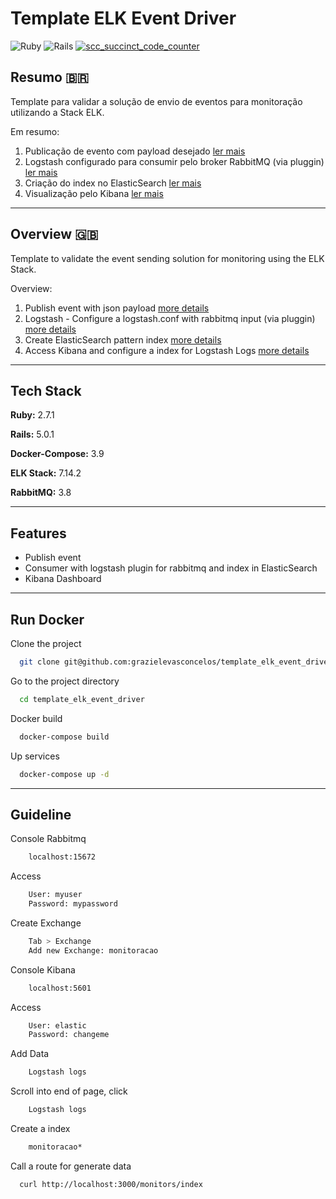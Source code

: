 
# Template ELK Event Driver
![Ruby](https://img.shields.io/badge/Ruby-CC342D?style=for-the-badge&logo=ruby&logoColor=white)
![Rails](https://img.shields.io/badge/Ruby_on_Rails-CC0000?style=for-the-badge&logo=ruby-on-rails&logoColor=white)
[![scc_succinct_code_counter](https://github.com/grazielevasconcelos/template_elk_event_driver/actions/workflows/scc.yml/badge.svg?branch=main)](https://github.com/grazielevasconcelos/template_elk_event_driver/actions/workflows/scc.yml)

## Resumo :brazil:

Template para validar a solução de envio de eventos para monitoração utilizando a Stack ELK.

Em resumo:

1. Publicação de evento com payload desejado [ler mais](http://rubybunny.info/articles/exchanges.html)
2. Logstash configurado para consumir pelo broker RabbitMQ (via pluggin) [ler mais](https://www.elastic.co/guide/en/logstash/current/plugins-inputs-rabbitmq.html)
3. Criação do index no ElasticSearch [ler mais](https://www.elastic.co/guide/en/logstash/current/plugins-outputs-elasticsearch.html)
4. Visualização pelo Kibana [ler mais](https://www.elastic.co/guide/en/kibana/current/kibana-concepts-analysts.html)

---

## Overview :uk:

Template to validate the event sending solution for monitoring using the ELK Stack.

Overview:

1. Publish event with json payload [more details](http://rubybunny.info/articles/exchanges.html)
2. Logstash - Configure a logstash.conf with rabbitmq input (via pluggin) [more details](https://www.elastic.co/guide/en/logstash/current/plugins-inputs-rabbitmq.html)
3. Create ElasticSearch pattern index [more details](https://www.elastic.co/guide/en/logstash/current/plugins-outputs-elasticsearch.html)
4. Access Kibana and configure a index for Logstash Logs [more details](https://www.elastic.co/guide/en/kibana/current/kibana-concepts-analysts.html)

---

## Tech Stack

**Ruby:** 2.7.1

**Rails:** 5.0.1

**Docker-Compose:** 3.9

**ELK Stack:** 7.14.2

**RabbitMQ:** 3.8

---

## Features

- Publish event
- Consumer with logstash plugin for rabbitmq and index in ElasticSearch
- Kibana Dashboard 

----

## Run Docker

Clone the project

```bash
  git clone git@github.com:grazielevasconcelos/template_elk_event_driver.git
```

Go to the project directory

```bash
  cd template_elk_event_driver
```

Docker build

```bash
  docker-compose build
```

Up services

```bash
  docker-compose up -d
```

---

## Guideline

Console Rabbitmq

```bash
    localhost:15672
```

Access

```bash
    User: myuser
    Password: mypassword
```

Create Exchange

```bash
    Tab > Exchange
    Add new Exchange: monitoracao
```

Console Kibana

```bash
    localhost:5601
```

Access

```bash
    User: elastic
    Password: changeme
```

Add Data

```bash
    Logstash logs
```

Scroll into end of page, click

```bash
    Logstash logs
```

Create a index

```bash
    monitoracao*
```

Call a route for generate data

```bash
  curl http://localhost:3000/monitors/index
```
